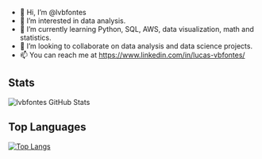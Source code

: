 - 👋 Hi, I’m @lvbfontes
- 👀 I’m interested in data analysis.
- 🌱 I’m currently learning Python, SQL, AWS, data visualization, math and statistics.
- 💞️ I’m looking to collaborate on data analysis and data science projects.
- 📫 You can reach me at https://www.linkedin.com/in/lucas-vbfontes/

## Stats

![lvbfontes GitHub Stats](https://github-readme-stats.vercel.app/api?username=lvbfontes&theme=transparent&show_icons=true)

<!---
lvbfontes/lvbfontes is a ✨ special ✨ repository because its `README.md` (this file) appears on your GitHub profile.
You can click the Preview link to take a look at your changes.
--->

## Top Languages

[![Top Langs](https://github-readme-stats.vercel.app/api/top-langs/?username=lvbfontes&layout=compact&theme=transparent)](https://github.com/anuraghazra/github-readme-stats)
